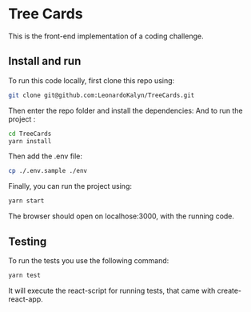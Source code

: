 # Tree Cards

This is the front-end implementation of a coding challenge.

## Install and run
To run this code locally, first clone this repo using:
```bash
git clone git@github.com:LeonardoKalyn/TreeCards.git
```

Then enter the repo folder and install the dependencies:
And to run the project :
```bash
cd TreeCards
yarn install
```

Then add the .env file:
```bash
cp ./.env.sample ./env
```
Finally, you can run the project using:
```bash
yarn start
```
The browser should open on localhose:3000, with the running code.
## Testing

To run the tests you use the following command:
```bash
yarn test
```
It will execute the react-script for running tests, that came with create-react-app.
